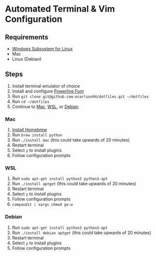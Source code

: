 # Automated Terminal & Vim Configuration
## Requirements

- [Windows Subsystem for Linux](https://gist.github.com/ecarlson94/283102ffd2f2473d41e7c9965be8fdd4)
- Mac
- Linux (Debian)

## Steps
1. Install terminal emulator of choice
2. Install and configure [Powerline Font](https://github.com/romkatv/powerlevel10k#fonts)
3. Run `git clone git@github.com:ecarlson94/dotfiles.git ~/dotfiles`
4. Run `cd ~/dotfiles`
5. Continue to [Mac](#mac), [WSL](#wsl), or [Debian](#debian)

### Mac
1. [Install Homebrew](https://brew.sh)
3. Run `brew install python`
2. Run `./install mac` (this could take upwards of 20 minutes)
3. Restart terminal
4. Select `y` to install plugins
5. Follow configuration prompts

### WSL
1. Run `sudo apt-get install python3 python3-apt`
2. Run `./install aptget` (this could take upwards of 20 minutes)
3. Restart terminal
4. Select `y` to install plugins
5. Follow configuration prompts
6. `compaudit | xargs chmod go-w`

### Debian
1. Run `sudo apt-get install python3 python3-apt`
2. Run `./install debian aptget` (this could take upwards of 20 minutes)
3. Restart terminal
4. Select `y` to install plugins
5. Follow configuration prompts
